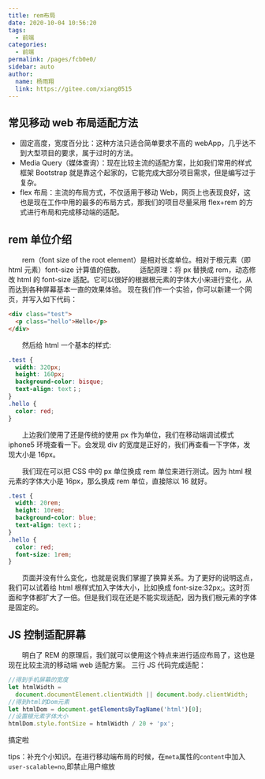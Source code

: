 ```yaml
---
title: rem布局
date: 2020-10-04 10:56:20
tags:
  - 前端
categories:
  - 前端
permalink: /pages/fcb0e0/
sidebar: auto
author:
  name: 杨雨翔
  link: https://gitee.com/xiang0515
---
```


## 常见移动 web 布局适配方法

- 固定高度，宽度百分比：这种方法只适合简单要求不高的 webApp，几乎达不到大型项目的要求，属于过时的方法。
- Media Query（媒体查询）：现在比较主流的适配方案，比如我们常用的样式框架 Bootstrap 就是靠这个起家的，它能完成大部分项目需求，但是编写过于复杂。
- flex 布局：主流的布局方式，不仅适用于移动 Web，网页上也表现良好，这也是现在工作中用的最多的布局方式，那我们的项目尽量采用 flex+rem 的方式进行布局和完成移动端的适配。

## rem 单位介绍

&emsp;&emsp;rem（font size of the root element）是相对长度单位。相对于根元素（即 html 元素）font-size 计算值的倍数。
&emsp;&emsp;适配原理：将 px 替换成 rem，动态修改 html 的 font-size 适配。它可以很好的根据根元素的字体大小来进行变化，从而达到各种屏幕基本一直的效果体验。
现在我们作一个实验，你可以新建一个网页，并写入如下代码：

```html
<div class="test">
  <p class="hello">Hello</p>
</div>
```

&emsp;&emsp;然后给 html 一个基本的样式:

```css
.test {
  width: 320px;
  height: 160px;
  background-color: bisque;
  text-align: text；;
}
.hello {
  color: red;
}
```

&emsp;&emsp;上边我们使用了还是传统的使用 px 作为单位，我们在移动端调试模式 iphone5 环境查看一下。会发现 div 的宽度是正好的，我们再查看一下字体，发现大小是 16px。

&emsp;&emsp;我们现在可以把 CSS 中的 px 单位换成 rem 单位来进行测试。因为 html 根元素的字体大小是 16px，那么换成 rem 单位，直接除以 16 就好。

```css
.test {
  width: 20rem;
  height: 10rem;
  background-color: blue;
  text-align: text；;
}
.hello {
  color: red;
  font-size: 1rem;
}
```

&emsp;&emsp;页面并没有什么变化，也就是说我们掌握了换算关系。为了更好的说明这点，我们可以试着给 html 根样式加入字体大小，比如换成 font-size:32px;。这时页面和字体都扩大了一倍。但是我们现在还是不能实现适配，因为我们根元素的字体是固定的。

## JS 控制适配屏幕

&emsp;&emsp;明白了 REM 的原理后，我们就可以使用这个特点来进行适应布局了，这也是现在比较主流的移动端 web 适配方案。 三行 JS 代码完成适配：

```js
//得到手机屏幕的宽度
let htmlWidth =
  document.documentElement.clientWidth || document.body.clientWidth;
//得到html的Dom元素
let htmlDom = document.getElementsByTagName('html')[0];
//设置根元素字体大小
htmlDom.style.fontSize = htmlWidth / 20 + 'px';
```

搞定啦

tips：补充个小知识。在进行移动端布局的时候，在`meta`属性的`content`中加入`user-scalable=no`,即禁止用户缩放

